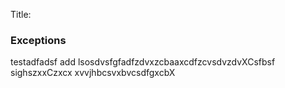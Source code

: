 Title:

### Exceptions

testadfadsf
add
lsosdvsfgfadfzdvxzcbaaxcdfzcvsdvzdvXCsfbsf
sighszxxCzxcx xvvjhbcsvxbvcsdfgxcbX